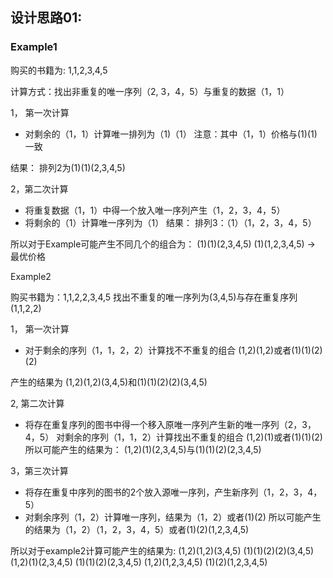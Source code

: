## 设计思路01:

### Example1

购买的书籍为:  1,1,2,3,4,5

计算方式：找出非重复的唯一序列（2, 3，4，5）与重复的数据（1，1）

1， 第一次计算
* 对剩余的（1，1）计算唯一排列为（1)（1）
注意：其中（1，1）价格与(1)(1)一致

结果：
排列2为(1)(1)(2,3,4,5)

2，第二次计算
* 将重复数据（1，1）中得一个放入唯一序列产生（1，2，3，4，5）
* 将剩余的（1）计算唯一序列为（1）
结果：
排列3：（1）（1，2，3，4，5）

所以对于Example可能产生不同几个的组合为：
(1)(1)(2,3,4,5)
(1)(1,2,3,4,5)  -> 最优价格


Example2

购买书籍为：1,1,2,2,3,4,5
找出不重复的唯一序列为(3,4,5)与存在重复序列(1,1,2,2)

1， 第一次计算
* 对于剩余的序列（1，1，2，2）计算找不不重复的组合
(1,2)(1,2)或者(1)(1)(2)(2)

产生的结果为
(1,2)(1,2)(3,4,5)和(1)(1)(2)(2)(3,4,5)

2, 第二次计算
* 将存在重复序列的图书中得一个移入原唯一序列产生新的唯一序列（2，3，4，5）
对剩余的序列（1，1，2）计算找出不重复的组合
(1,2)(1)或者(1)(1)(2)
所以可能产生的结果为：
(1,2)(1)(2,3,4,5)与(1)(1)(2)(2,3,4,5)

3，第三次计算
* 将存在重复中序列的图书的2个放入源唯一序列，产生新序列（1，2，3，4，5）
* 对剩余序列（1，2）计算唯一序列，结果为（1，2）或者(1)(2)
所以可能产生的结果为（1，2）（1，2，3，4，5）或者(1)(2)(1,2,3,4,5)

所以对于example2计算可能产生的结果为:
(1,2)(1,2)(3,4,5)
(1)(1)(2)(2)(3,4,5)
(1,2)(1)(2,3,4,5)
(1)(1)(2)(2,3,4,5)
(1,2)(1,2,3,4,5)
(1)(2)(1,2,3,4,5)












